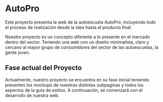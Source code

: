 # AutoPro
Este proyecto presenta la web de la autoescuela AutoPro, incluyendo todo el proceso de realización desde la idea hasta el producto final.

Nuestro proyecto es un concepto diferente a lo presente en el mercado dentro del sector. Teniendo una web con un diseño minimalista, claro y cercano al mayor grupo de consumidores del sector de las autoescuelas, la gente joven.

## Fase actual del Proyecto

Actualmente, nuestro proyecto se encuentra en su fase inicial teniendo presentes los mockups de nuestras distintas subpaginas y todos los aspectos de la guía de estilos. A continuación, se comenzará con el desarrollo de nuestra web.
